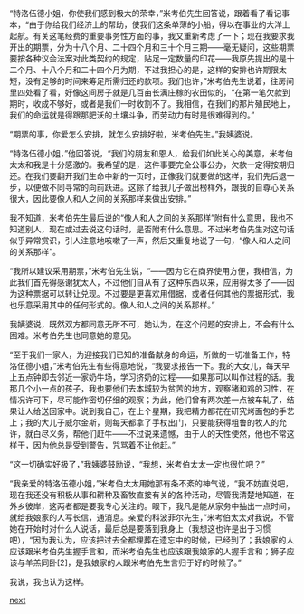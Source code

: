 
“特洛伍德小姐，你使我们感到极大的荣幸，”米考伯先生回答说，跟着看了看记事本，“由于你给我们经济上的帮助，使我们这条单薄的小船，得以在事业的大洋上起航。有关这笔经费的重要事务性方面的事，我又重新考虑了一下；现在我要求我开出的期票，分为十八个月、二十四个月和三十个月三期——毫无疑问，这些期票要按各种议会法案对此类契约的规定，贴足一定数量的印花——我原先提出的是十二个月、十八个月和二十四个月为期，不过我担心的是，这样的安排也许期限太短，没有足够的时间来筹足所需归还的款项。我们也许，”米考伯先生说着，往房间里四处看了看，好像这间房子就是几百亩长满庄稼的农田似的，“在第一笔欠款到期时，收成不够好，或者是我们一时收割不了。我相信，在我们的那片殖民地上，我们的命运就是得跟那肥沃的土壤斗争，而劳动力有时是很难得到的。”

“期票的事，你爱怎么安排，就怎么安排好啦，米考伯先生。”我姨婆说。

“特洛伍德小姐，”他回答说，“我们的朋友和恩人，给我们如此关心的美意，米考伯太太和我是十分感激的。我希望的是，这件事要完全公事公办，欠款一定得按期归还。在我们要翻开我们生命中新的一页时，正像我们就要做的这样，我们先后退一步，以便做不同寻常的向前跃进。这除了给我儿子做出榜样外，跟我的自尊心关系很大，因此要像人和人之间的关系那样来做出安排。”

我不知道，米考伯先生最后说的“像人和人之间的关系那样”附有什么意思，我也不知道别人，现在或过去说这句话时，是否附有什么意思。不过米考伯先生对这句话似乎异常赏识，引人注意地咳嗽了一声，然后又重复地说了一句，“像人和人之间的关系那样”。

“我所以建议采用期票，”米考伯先生说，“——因为它在商界使用方便，我相信，为此我们首先得感谢犹太人，不过他们自从有了这种东西以来，应用得太多了——因为这种票据可以转让兑现。不过要是更喜欢用借据，或者任何其他的票据形式，我也乐意采用其中的任何形式的。像人和人之间的关系那样。”

我姨婆说，既然双方都同意无所不可，她认为，在这个问题的安排上，不会有什么困难。米考伯先生也同意她的意见。

“至于我们一家人，为迎接我们已知的准备献身的命运，所做的一切准备工作，特洛伍德小姐，”米考伯先生有些得意地说，“我要求报告一下。我的大女儿，每天早上五点钟即去邻近一家奶牛场，学习挤奶的过程——如果那可以叫作过程的话。我那几个小一点的孩子，我也要他们去本城较为贫苦的地方，观察猪和鸡的习性，在情况许可下，尽可能作密切仔细的观察；为此，他们曾有两次差一点被车轧了，结果让人给送回家中。说到我自己，在上个星期，我把精力都花在研究烤面包的手艺上；我的大儿子威尔金斯，则每天都拿了手杖出门，只要能获得粗鲁的牧人的允许，就白尽义务，帮他们赶牛——不过说来遗憾，由于人的天性使然，他也不常这样干，因为他总是受到警告，咒骂着不让他赶。”

“这一切确实好极了，”我姨婆鼓励说，“我想，米考伯太太一定也很忙吧？”

“我亲爱的特洛伍德小姐，”米考伯太太用她那有条不紊的神气说，“我不妨直说吧，现在我还没有积极从事和耕种及畜牧直接有关的各种活动，尽管我清楚地知道，在外乡彼岸，这两者都是要我专心关注的。眼下，我凡是能从家务中抽出一点时间，就给我娘家的人写长信，通消息。亲爱的科波菲尔先生，”米考伯太太对我说，不管她在开始时对什么人说话，最后总是要落到我身上（我想这也许是出于习惯吧），“因为我认为，应该把过去全都埋葬在遗忘中的时候，已经到了；我娘家的人应该跟米考伯先生握手言和，而米考伯先生也应该跟我娘家的人握手言和；狮子应该与羊羔同卧[2]，是我娘家的人跟米考伯先生言归于好的时候了。”

我说，我也认为这样。

[next](page684)